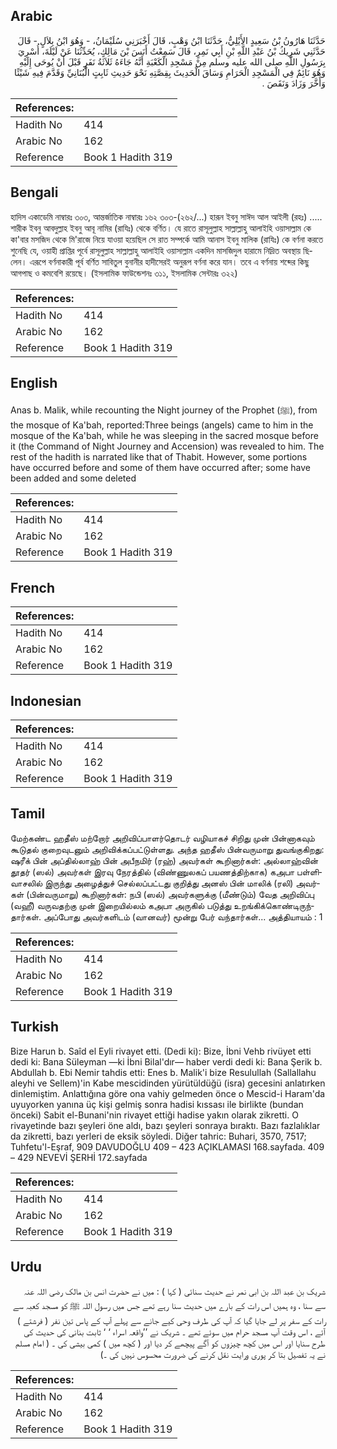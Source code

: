 ## Arabic


<div dir="rtl" lang="ar" style={{fontSize:'larger',backgroundColor:'#f8f9fa',padding:20}}>
حَدَّثَنَا هَارُونُ بْنُ سَعِيدٍ الأَيْلِيُّ، حَدَّثَنَا ابْنُ وَهْبٍ، قَالَ أَخْبَرَنِي سُلَيْمَانُ، - وَهُوَ ابْنُ بِلاَلٍ - قَالَ حَدَّثَنِي شَرِيكُ بْنُ عَبْدِ اللَّهِ بْنِ أَبِي نَمِرٍ، قَالَ سَمِعْتُ أَنَسَ بْنَ مَالِكٍ، يُحَدِّثُنَا عَنْ لَيْلَةَ، أُسْرِيَ بِرَسُولِ اللَّهِ صلى الله عليه وسلم مِنْ مَسْجِدِ الْكَعْبَةِ أَنَّهُ جَاءَهُ ثَلاَثَةُ نَفَرٍ قَبْلَ أَنْ يُوحَى إِلَيْهِ وَهُوَ نَائِمٌ فِي الْمَسْجِدِ الْحَرَامِ وَسَاقَ الْحَدِيثَ بِقِصَّتِهِ نَحْوَ حَدِيثِ ثَابِتٍ الْبُنَانِيِّ وَقَدَّمَ فِيهِ شَيْئًا وَأَخَّرَ وَزَادَ وَنَقَصَ ‏.‏
</div>
<div style={{backgroundColor:'#f8f9fa',padding:20, marginBottom: 10}}><table> <thead> <tr> <th>References:</th> <th></th> </tr> </thead> <tbody><tr><td>Hadith No</td><td>414</td></tr><tr><td>Arabic No</td><td>162</td></tr><tr><td>Reference</td><td>Book 1 Hadith 319</td></tr></tbody></table></div>

## Bengali


<div dir="ltr" lang="bn" style={{fontSize:'larger',backgroundColor:'#f8f9fa',padding:20}}>
হাদিস একাডেমি নাম্বারঃ ৩০৩, আন্তর্জাতিক নাম্বারঃ ১৬২ ৩০৩-(২৬২/...) হারূন ইবনু সাঈদ আল আইলী (রহঃ) ..... শারীক ইবনু আবদুল্লাহ ইবনু আবূ নামির (রাযিঃ) থেকে বর্ণিত। যে রাতে রাসূলুল্লাহ সাল্লাল্লাহু আলাইহি ওয়াসাল্লাম কে কা'বার মসজিদ থেকে মি'রাজে নিয়ে যাওয়া হয়েছিল সে রাত সম্পর্কে আমি আনাস ইবনু মালিক (রাযিঃ) কে বর্ণনা করতে শুনেছি যে, ওয়াহী প্রাপ্তির পূর্বে রাসূলুল্লাহ সাল্লাল্লাহু আলাইহি ওয়াসাল্লাম একদিন মাসজিদুল হারামে নিদ্রিত অবস্থায় ছিলেন। এরূপে বর্ণনাকারী পূর্ব বর্ণিত সাবিতুল বুনানীর হাদীসেরই অনুরূপ বর্ণনা করে যান। তবে এ বর্ণনায় শব্দের কিছু আগপাছ ও কমবেশি রয়েছে। (ইসলামিক ফাউন্ডেশনঃ ৩১১, ইসলামিক সেন্টারঃ ৩২২)
</div>
<div style={{backgroundColor:'#f8f9fa',padding:20, marginBottom: 10}}><table> <thead> <tr> <th>References:</th> <th></th> </tr> </thead> <tbody><tr><td>Hadith No</td><td>414</td></tr><tr><td>Arabic No</td><td>162</td></tr><tr><td>Reference</td><td>Book 1 Hadith 319</td></tr></tbody></table></div>

## English


<div dir="ltr" lang="en" style={{fontSize:'larger',backgroundColor:'#f8f9fa',padding:20}}>
Anas b. Malik, while recounting the Night journey of the Prophet (ﷺ), from the mosque of Ka'bah, reported:Three beings (angels) came to him in the mosque of the Ka'bah, while he was sleeping in the sacred mosque before it (the Command of Night Journey and Accension) was revealed to him. The rest of the hadith is narrated like that of Thabit. However, some portions have occurred before and some of them have occurred after; some have been added and some deleted
</div>
<div style={{backgroundColor:'#f8f9fa',padding:20, marginBottom: 10}}><table> <thead> <tr> <th>References:</th> <th></th> </tr> </thead> <tbody><tr><td>Hadith No</td><td>414</td></tr><tr><td>Arabic No</td><td>162</td></tr><tr><td>Reference</td><td>Book 1 Hadith 319</td></tr></tbody></table></div>

## French


<div dir="ltr" lang="fr" style={{fontSize:'larger',backgroundColor:'#f8f9fa',padding:20}}>

</div>
<div style={{backgroundColor:'#f8f9fa',padding:20, marginBottom: 10}}><table> <thead> <tr> <th>References:</th> <th></th> </tr> </thead> <tbody><tr><td>Hadith No</td><td>414</td></tr><tr><td>Arabic No</td><td>162</td></tr><tr><td>Reference</td><td>Book 1 Hadith 319</td></tr></tbody></table></div>

## Indonesian


<div dir="ltr" lang="id" style={{fontSize:'larger',backgroundColor:'#f8f9fa',padding:20}}>

</div>
<div style={{backgroundColor:'#f8f9fa',padding:20, marginBottom: 10}}><table> <thead> <tr> <th>References:</th> <th></th> </tr> </thead> <tbody><tr><td>Hadith No</td><td>414</td></tr><tr><td>Arabic No</td><td>162</td></tr><tr><td>Reference</td><td>Book 1 Hadith 319</td></tr></tbody></table></div>

## Tamil


<div dir="ltr" lang="ta" style={{fontSize:'larger',backgroundColor:'#f8f9fa',padding:20}}>
மேற்கண்ட ஹதீஸ் மற்றோர் அறிவிப்பாளர்தொடர் வழியாகச் சிறிது முன் பின்னாகவும் கூடுதல் குறைவுடனும் அறிவிக்கப்பட்டுள்ளது. அந்த ஹதீஸ் பின்வருமாறு துவங்குகிறது: ஷரீக் பின் அப்தில்லாஹ் பின் அபீநமிர் (ரஹ்) அவர்கள் கூறினார்கள்: அல்லாஹ்வின் தூதர் (ஸல்) அவர்கள் இரவு நேரத்தில் (விண்ணுலகப் பயணத்திற்காக) கஅபா பள்ளிவாசலில் இருந்து அழைத்துச் செல்லப்பட்டது குறித்து அனஸ் பின் மாலிக் (ரலி) அவர்கள் (பின்வருமாறு) கூறினார்கள்: நபி (ஸல்) அவர்களுக்கு (மீண்டும்) வேத அறிவிப்பு (வஹீ) வருவதற்கு முன் இறையில்லம் கஅபா அருகில் படுத்து உறங்கிக்கொண்டிருந்தார்கள். அப்போது அவர்களிடம் (வானவர்) மூன்று பேர் வந்தார்கள்... அத்தியாயம் : 1
</div>
<div style={{backgroundColor:'#f8f9fa',padding:20, marginBottom: 10}}><table> <thead> <tr> <th>References:</th> <th></th> </tr> </thead> <tbody><tr><td>Hadith No</td><td>414</td></tr><tr><td>Arabic No</td><td>162</td></tr><tr><td>Reference</td><td>Book 1 Hadith 319</td></tr></tbody></table></div>

## Turkish


<div dir="ltr" lang="tr" style={{fontSize:'larger',backgroundColor:'#f8f9fa',padding:20}}>
Bize Harun b. Saîd el Eyli rivayet etti. (Dedi ki): Bize, İbni Vehb rivüyet etti dedi ki: Bana Süleyman —ki İbni Bilal'dır— haber verdi dedi ki: Bana Şerik b. Abdullah b. Ebi Nemir tahdis etti: Enes b. Malik'i bize Resulullah (Sallallahu aleyhi ve Sellem)'in Kabe mescidinden yürütüldüğü (isra) gecesini anlatırken dinlemiştim. Anlattığına göre ona vahiy gelmeden önce o Mescid-i Haram'da uyuyorken yanına üç kişi gelmiş sonra hadisi kıssası ile birlikte (bundan önceki) Sabit el-Bunani'nin rivayet ettiği hadise yakın olarak zikretti. O rivayetinde bazı şeyleri öne aldı, bazı şeyleri sonraya bıraktı. Bazı fazlalıklar da zikretti, bazı yerleri de eksik söyledi. Diğer tahric: Buhari, 3570, 7517; Tuhfetu'l-Eşraf, 909 DAVUDOĞLU 409 – 423 AÇIKLAMASI 168.sayfada. 409 – 429 NEVEVİ ŞERHİ 172.sayfada
</div>
<div style={{backgroundColor:'#f8f9fa',padding:20, marginBottom: 10}}><table> <thead> <tr> <th>References:</th> <th></th> </tr> </thead> <tbody><tr><td>Hadith No</td><td>414</td></tr><tr><td>Arabic No</td><td>162</td></tr><tr><td>Reference</td><td>Book 1 Hadith 319</td></tr></tbody></table></div>

## Urdu


<div dir="rtl" lang="ur" style={{fontSize:'larger',backgroundColor:'#f8f9fa',padding:20}}>
شریک بن عبد اللہ بن ابی نمر نے حدیث سنائی ( کہا ) : میں نے حضرت انس بن مالک ‌رضی ‌اللہ ‌عنہ ‌ ‌ سے سنا ، وہ ہمیں اس رات کے بارے میں حدیث سنا رہے تھے جس میں رسول اللہ ﷺ کو مسجد کعبہ سے رات کے سفر پر لے جایا گیا کہ آپ کی طرف وحی کیے جانے سے پہلے آپ کے پاس تین نفر ( فرشتے ) آئے ، اس وقت آپ مسجد حرام میں سوئے تھے ۔ شریک نے ’’واقعہ اسراء ‘ ‘ ثابت بنانی کی حدیث کی طرح سنایا اور اس میں کچھ چیزوں کو آگے پیچھے کر دیا اور ( کچھ میں ) کمی بیشی کی ۔ ( امام مسلم نے یہ تفصیل بتا کر پوری ورایت نقل کرنے کی ضرورت محسوس نہیں کی ۔)
</div>
<div style={{backgroundColor:'#f8f9fa',padding:20, marginBottom: 10}}><table> <thead> <tr> <th>References:</th> <th></th> </tr> </thead> <tbody><tr><td>Hadith No</td><td>414</td></tr><tr><td>Arabic No</td><td>162</td></tr><tr><td>Reference</td><td>Book 1 Hadith 319</td></tr></tbody></table></div>
